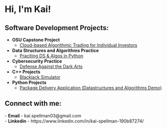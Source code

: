 <h1>Hi, I'm Kai! <br/></h1>

<h2>Software Development Projects:</h2>

- <b>OSU Capstone Project </b>
  - [Cloud-based Algorithmic Trading for Individual Investors](https://github.com/KaiSpellman)
- <b>Data Structures and Algorithms Practice </b>
  - [Praciting DS & Algos in Python](https://github.com/KaiSpellman)
- <b>Cybersecurity Practice</b>
  - [Defense Against the Dark Arts](https://github.com/KaiSpellman)
- <b>C++ Projects</b>
  - [Blackjack Simulator](https://github.com/KaiSpellman)
- <b>Python Projects</b>
  - [Package Delivery Application (Datastructures and Algorithms Demo)](https://github.com/KaiSpellman)



<h2>Connect with me:</h2>
- <b>Email</b>
  - kai.spellman03@gmail.com <br/>
- <b>Linkedin</b>
  - https://www.linkedin.com/in/kai-spellman-190b87274/

